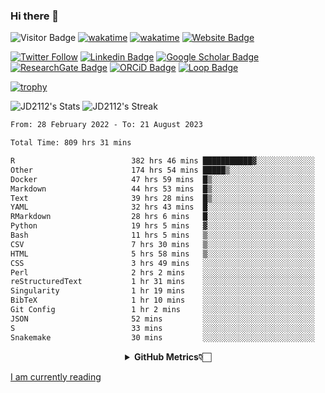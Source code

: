 ### Hi there 👋
![Visitor Badge](https://visitor-badge.laobi.icu/badge?page_id=JD2112.JD2112)
[![wakatime](https://github.com/JD2112/JD2112/actions/workflows/waka-readme.yml/badge.svg)](https://github.com/JD2112/JD2112/actions/workflows/waka-readme.yml)
[![wakatime](https://wakatime.com/badge/user/fe95275f-909a-4147-a45d-624981173898.svg)](https://wakatime.com/@fe95275f-909a-4147-a45d-624981173898)
[![Website Badge](https://img.shields.io/badge/website-informational?style=flat-square)](http://jyotirmoydas.netlify.app)

[![Twitter Follow](https://img.shields.io/twitter/follow/jyotirmoy21?style=social)](https://twitter.com/jyotirmoy21)
[![Linkedin Badge](https://img.shields.io/badge/-jyotirmoy-blue?style=plastic&logo=Linkedin&logoColor=white&link=https://www.linkedin.com/in/dasjyotirmoy/)](https://www.linkedin.com/in/dasjyotirmoy/)
[![Google Scholar Badge](https://img.shields.io/badge/-jyotirmoy-blue?style=plastic&logo=GoogleScholar&logoColor=white&link=https://scholar.google.se/citations?user=IMBYOv8AAAAJ&hl=en)](https://scholar.google.se/citations?user=IMBYOv8AAAAJ&hl=en)
[![ResearchGate Badge](https://img.shields.io/badge/-jyotirmoy-cyan?style=plastic&logo=ResearchGate&logoColor=white&link=https://www.researchgate.net/profile/Jyotirmoy-Das-3)](https://www.researchgate.net/profile/Jyotirmoy-Das-3)
[![ORCiD Badge](https://img.shields.io/badge/-jyotirmoy-green?style=plastic&logo=orcid&logoColor=white&link=https://orcid.org/0000-0002-5649-4658)](https://orcid.org/0000-0002-5649-4658)
[![Loop Badge](https://img.shields.io/badge/-jyotirmoy-orange?style=plastic&logo=Loop&logoColor=white&link=https://loop.frontiersin.org/people/1519976/overview)](https://loop.frontiersin.org/people/1519976/overview)

[![trophy](https://github-profile-trophy.vercel.app/?username=JD2112)](https://github.com/ryo-ma/github-profile-trophy)

<!--
**JD2112/JD2112** is a ✨ _special_ ✨ repository because its `README.md` (this file) appears on your GitHub profile.

Here are some ideas to get you started:

- 🔭 I’m currently working on ...
- 🌱 I’m currently learning ...
- 👯 I’m looking to collaborate on ...
- 🤔 I’m looking for help with ...
- 💬 Ask me about ...
- 📫 How to reach me: ...
- 😄 Pronouns: ...
- ⚡ Fun fact: ...
![JD2112's Top Languages](https://github-readme-stats.vercel.app/api/top-langs/?username=JD2112&theme=vue-dark&show_icons=true&hide_border=true&layout=compact)
-->
![JD2112's Stats](https://github-readme-stats.vercel.app/api?username=JD2112&theme=vue-dark&show_icons=true&hide_border=true&count_private=true)
![JD2112's Streak](https://github-readme-streak-stats.herokuapp.com/?user=JD2112&theme=vue-dark&hide_border=true)





<!--START_SECTION:waka-->

```txt
From: 28 February 2022 - To: 21 August 2023

Total Time: 809 hrs 31 mins

R                          382 hrs 46 mins ███████████▓░░░░░░░░░░░░░   47.28 %
Other                      174 hrs 54 mins █████▒░░░░░░░░░░░░░░░░░░░   21.61 %
Docker                     47 hrs 59 mins  █▒░░░░░░░░░░░░░░░░░░░░░░░   05.93 %
Markdown                   44 hrs 53 mins  █▒░░░░░░░░░░░░░░░░░░░░░░░   05.55 %
Text                       39 hrs 28 mins  █▒░░░░░░░░░░░░░░░░░░░░░░░   04.88 %
YAML                       32 hrs 43 mins  █░░░░░░░░░░░░░░░░░░░░░░░░   04.04 %
RMarkdown                  28 hrs 6 mins   █░░░░░░░░░░░░░░░░░░░░░░░░   03.47 %
Python                     19 hrs 5 mins   ▓░░░░░░░░░░░░░░░░░░░░░░░░   02.36 %
Bash                       11 hrs 5 mins   ▒░░░░░░░░░░░░░░░░░░░░░░░░   01.37 %
CSV                        7 hrs 30 mins   ▒░░░░░░░░░░░░░░░░░░░░░░░░   00.93 %
HTML                       5 hrs 58 mins   ▒░░░░░░░░░░░░░░░░░░░░░░░░   00.74 %
CSS                        3 hrs 49 mins   ░░░░░░░░░░░░░░░░░░░░░░░░░   00.47 %
Perl                       2 hrs 2 mins    ░░░░░░░░░░░░░░░░░░░░░░░░░   00.25 %
reStructuredText           1 hr 31 mins    ░░░░░░░░░░░░░░░░░░░░░░░░░   00.19 %
Singularity                1 hr 19 mins    ░░░░░░░░░░░░░░░░░░░░░░░░░   00.16 %
BibTeX                     1 hr 10 mins    ░░░░░░░░░░░░░░░░░░░░░░░░░   00.14 %
Git Config                 1 hr 2 mins     ░░░░░░░░░░░░░░░░░░░░░░░░░   00.13 %
JSON                       52 mins         ░░░░░░░░░░░░░░░░░░░░░░░░░   00.11 %
S                          33 mins         ░░░░░░░░░░░░░░░░░░░░░░░░░   00.07 %
Snakemake                  30 mins         ░░░░░░░░░░░░░░░░░░░░░░░░░   00.06 %
```

<!--END_SECTION:waka-->

<div align="center">
    <details>
        <summary><b>GitHub Metrics👇🏻</b></summary>
    <br>
        
[Get Details](https://metrics.lecoq.io/insights/JD2112)
    </details>
</div>

<a target="_blank" href="https://www.goodreads.com/user/show/21242415-jyotirmoy-das">I am currently reading</a>


